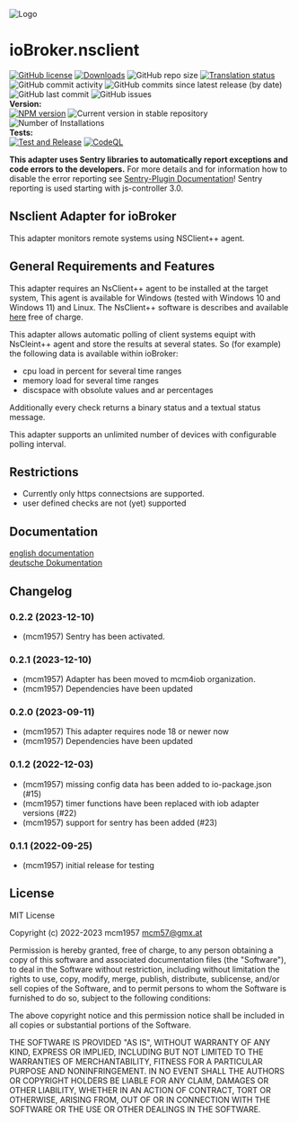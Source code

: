 ![Logo](admin/nsclient.png)
# ioBroker.nsclient

[![GitHub license](https://img.shields.io/github/license/mcm4iob/iobroker.nsclient)](https://github.com/mcm4iob/iobroker.nsclient/blob/main/LICENSE)
[![Downloads](https://img.shields.io/npm/dm/iobroker.pid.svg)](https://www.npmjs.com/package/iobroker.pid)
![GitHub repo size](https://img.shields.io/github/repo-size/mcm4iob/iobroker.nsclient)
[![Translation status](https://weblate.iobroker.net/widgets/adapters/-/pid/svg-badge.svg)](https://weblate.iobroker.net/engage/adapters/?utm_source=widget)</br>
![GitHub commit activity](https://img.shields.io/github/commit-activity/m/mcm4iob/iobroker.nsclient)
![GitHub commits since latest release (by date)](https://img.shields.io/github/commits-since/mcm4iob/iobroker.nsclient/latest)
![GitHub last commit](https://img.shields.io/github/last-commit/mcm4iob/iobroker.nsclient)
![GitHub issues](https://img.shields.io/github/issues/mcm4iob/iobroker.nsclient)
</br>
**Version:** </br>
[![NPM version](http://img.shields.io/npm/v/iobroker.pid.svg)](https://www.npmjs.com/package/iobroker.pid)
![Current version in stable repository](https://iobroker.live/badges/pid-stable.svg)
![Number of Installations](https://iobroker.live/badges/pid-installed.svg)
</br>
**Tests:** </br>
[![Test and Release](https://github.com/mcm4iob/iobroker.nsclient/actions/workflows/test-and-release.yml/badge.svg)](https://github.com/mcm4iob/iobroker.nsclient/actions/workflows/test-and-release.yml)
[![CodeQL](https://github.com/mcm4iob/iobroker.nsclient/actions/workflows/codeql.yml/badge.svg)](https://github.com/mcm4iob/iobroker.nsclient/actions/workflows/codeql.yml)

**This adapter uses Sentry libraries to automatically report exceptions and code errors to the developers.**
For more details and for information how to disable the error reporting see [Sentry-Plugin Documentation](https://github.com/ioBroker/plugin-sentry#plugin-sentry)! Sentry reporting is used starting with js-controller 3.0.

## Nsclient Adapter for ioBroker

This adapter monitors remote systems using NSClient++ agent.

## General Requirements and Features

This adapter requires an NsClient++ agent to be installed at the target system, This agent is available for Windows (tested with Windows 10 and Windows 11) and Linux. The NsClient++ software is describes and available [here](https://nsclient.org/) free of charge.

This adapter allows automatic polling of client systems equipt with NsCleint++ agent and store the results at several states. So (for example) the following data is available within ioBroker:

- cpu load in percent for several time ranges
- memory load for several time ranges
- discspace with obsolute values and ar percentages

Additionally every check returns a binary status and a textual status message.

This adapter supports an unlimited number of devices with configurable polling interval.

## Restrictions

- Currently only https connectsions are supported. 
- user defined checks are not (yet) supported

## Documentation

[english documentation](https://github.com/mcm4iob/ioBroker.nsclient/tree/master/docs/en)  
[deutsche Dokumentation](https://github.com/mcm4iob/ioBroker.nsclient/tree/master/docs/de)

## Changelog
<!--
    Placeholder for the next version (at the beginning of the line):
    ### **WORK IN PROGRESS**
-->
### 0.2.2 (2023-12-10)
* (mcm1957) Sentry has been activated.

### 0.2.1 (2023-12-10)
* (mcm1957) Adapter has been moved to mcm4iob organization.
* (mcm1957) Dependencies have been updated

### 0.2.0 (2023-09-11)
* (mcm1957) This adapter requires node 18 or newer now
* (mcm1957) Dependencies have been updated

### 0.1.2 (2022-12-03)
* (mcm1957) missing config data has been added to io-package.json (#15)
* (mcm1957) timer functions have been replaced with iob adapter versions (#22)
* (mcm1957) support for sentry has been added (#23)

### 0.1.1 (2022-09-25)
* (mcm1957) initial release for testing

## License
MIT License

Copyright (c) 2022-2023 mcm1957 <mcm57@gmx.at>

Permission is hereby granted, free of charge, to any person obtaining a copy
of this software and associated documentation files (the "Software"), to deal
in the Software without restriction, including without limitation the rights
to use, copy, modify, merge, publish, distribute, sublicense, and/or sell
copies of the Software, and to permit persons to whom the Software is
furnished to do so, subject to the following conditions:

The above copyright notice and this permission notice shall be included in all
copies or substantial portions of the Software.

THE SOFTWARE IS PROVIDED "AS IS", WITHOUT WARRANTY OF ANY KIND, EXPRESS OR
IMPLIED, INCLUDING BUT NOT LIMITED TO THE WARRANTIES OF MERCHANTABILITY,
FITNESS FOR A PARTICULAR PURPOSE AND NONINFRINGEMENT. IN NO EVENT SHALL THE
AUTHORS OR COPYRIGHT HOLDERS BE LIABLE FOR ANY CLAIM, DAMAGES OR OTHER
LIABILITY, WHETHER IN AN ACTION OF CONTRACT, TORT OR OTHERWISE, ARISING FROM,
OUT OF OR IN CONNECTION WITH THE SOFTWARE OR THE USE OR OTHER DEALINGS IN THE
SOFTWARE.
